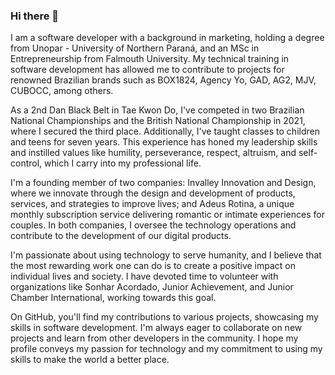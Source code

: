 ### Hi there 👋

I am a software developer with a background in marketing, holding a degree from Unopar - University of Northern Paraná, and an MSc in Entrepreneurship from Falmouth University. My technical training in software development has allowed me to contribute to projects for renowned Brazilian brands such as BOX1824, Agency Yo, GAD, AG2, MJV, CUBOCC, among others.

As a 2nd Dan Black Belt in Tae Kwon Do, I've competed in two Brazilian National Championships and the British National Championship in 2021, where I secured the third place. Additionally, I've taught classes to children and teens for seven years. This experience has honed my leadership skills and instilled values like humility, perseverance, respect, altruism, and self-control, which I carry into my professional life.

I'm a founding member of two companies: Invalley Innovation and Design, where we innovate through the design and development of products, services, and strategies to improve lives; and Adeus Rotina, a unique monthly subscription service delivering romantic or intimate experiences for couples. In both companies, I oversee the technology operations and contribute to the development of our digital products.

I'm passionate about using technology to serve humanity, and I believe that the most rewarding work one can do is to create a positive impact on individual lives and society. I have devoted time to volunteer with organizations like Sonhar Acordado, Junior Achievement, and Junior Chamber International, working towards this goal.

On GitHub, you'll find my contributions to various projects, showcasing my skills in software development. I'm always eager to collaborate on new projects and learn from other developers in the community. I hope my profile conveys my passion for technology and my commitment to using my skills to make the world a better place.






<!--
**maiconburn/maiconburn** is a ✨ _special_ ✨ repository because its `README.md` (this file) appears on your GitHub profile.

Here are some ideas to get you started:

- 🔭 I’m currently working on ...
- 🌱 I’m currently learning ...
- 👯 I’m looking to collaborate on ...
- 🤔 I’m looking for help with ...
- 💬 Ask me about ...
- 📫 How to reach me: ...
- 😄 Pronouns: ...
- ⚡ Fun fact: ...
-->
